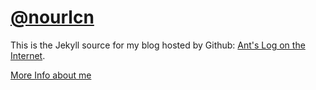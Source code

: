[@nourlcn](https://twitter.com/nourlcn)
=============

This is the Jekyll source for my blog hosted by Github: [Ant's Log on the Internet](http://blog.ownlinux.net/). 

[More Info about me](http://about.me/nourlcn)

